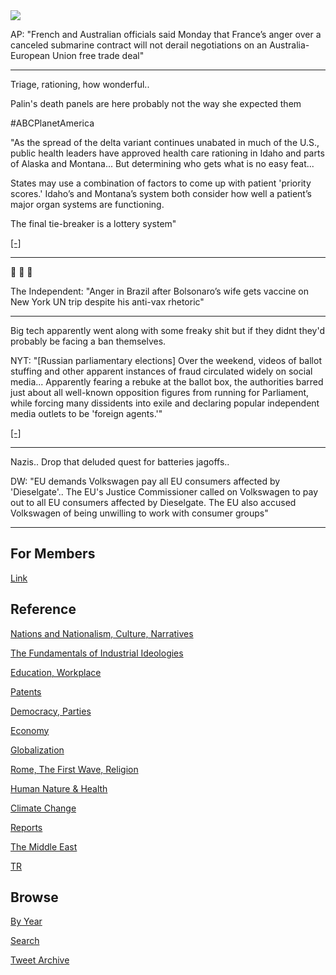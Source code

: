 <img src="https://drive.google.com/uc?export=view&id=1B2wf9R7AMH1d7Vw6e2mucLbIQ5NSjir7"/>


AP: "French and Australian officials said Monday that France’s anger
over a canceled submarine contract will not derail negotiations on an
Australia-European Union free trade deal"

---

Triage, rationing, how wonderful..

Palin's death panels are here probably not the way she expected them

\#ABCPlanetAmerica

"As the spread of the delta variant continues unabated in much of the
U.S., public health leaders have approved health care rationing in
Idaho and parts of Alaska and Montana... But determining who gets what
is no easy feat...

States may use a combination of factors to come up with patient
'priority scores.' Idaho’s and Montana’s system both consider how well
a patient’s major organ systems are functioning.

The final tie-breaker is a lottery system"

[[-]](https://apnews.com/article/business-health-public-health-coronavirus-pandemic-montana-4f68683b175340bf525c45aa133045ba)

---

🤣 🤣 🤣 

The Independent: "Anger in Brazil after Bolsonaro’s wife gets vaccine
on New York UN trip despite his anti-vax rhetoric"

---

Big tech apparently went along with some freaky shit but if they didnt
they'd probably be facing a  ban themselves.

NYT: "[Russian parliamentary elections] Over the weekend, videos of
ballot stuffing and other apparent instances of fraud circulated
widely on social media... Apparently fearing a rebuke at the ballot
box, the authorities barred just about all well-known opposition
figures from running for Parliament, while forcing many dissidents
into exile and declaring popular independent media outlets to be
'foreign agents.'"

[[-]](https://www.nytimes.com/2021/09/19/world/europe/russia-election-google.html)

---

Nazis.. Drop that deluded quest for batteries jagoffs.. 

DW: "EU demands Volkswagen pay all EU consumers affected by
'Dieselgate'.. The EU's Justice Commissioner called on Volkswagen to
pay out to all EU consumers affected by Dieselgate. The EU also
accused Volkswagen of being unwilling to work with consumer groups"

---

## For Members

[Link](https://thirdwave-members.herokuapp.com)

## Reference

[Nations and Nationalism, Culture, Narratives](/2013/02/nations-and-nationalism.md)

[The Fundamentals of Industrial Ideologies](/2011/04/fundamentals-of-industrial-ideologies.md)

[Education, Workplace](2017/09/education-workplace.md)

[Patents](/2018/09/patents.md)

[Democracy, Parties](/2016/11/democracy.md)

[Economy](/2018/05/economy.md)

[Globalization](/2018/09/globalization.md)

[Rome, The First Wave, Religion](/2017/12/rome.md)

[Human Nature & Health](/2020/07/human-nature.md)

[Climate Change](/2018/12/climate.md)

[Reports](/2019/05/reports.md)

[The Middle East](/2019/07/middleeast.md)

[TR](../tr)

## Browse

[By Year](years.md)

[Search](search.html)

[Tweet Archive](/tweets/README.md)


